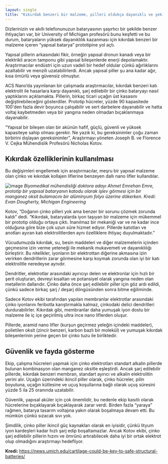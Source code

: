 ```yaml
---
layout: single
title: "Kıkırdak benzeri bir malzeme, pilleri oldukça dayanıklı ve şekillendirmesi kolay hale getirmek için tasarlandı: Amaç, elektrikli aracın tamponu gibi yapısal bileşenlerde enerji depolamak"
---
```

Dizlerinizin ve akıllı telefonunuzun bataryasının şaşırtıcı bir şekilde benzer ihtiyaçları var, bir University of Michigan profesörü bunu keşfetti ve bu durum, bataryaların yüksek dayanıklılık kazanması için kıkırdak benzeri bir malzeme içeren “yapısal batarya” prototipine yol açtı.

Yapısal pillerin arkasındaki fikir, örneğin yapısal dronun kanadı veya bir elektrikli aracın tamponu gibi yapısal bileşenlerde enerji depolamaktır. Araştırmacılar endüstri için uzun vadeli bir hedef oldular çünkü ağırlıklarını azaltabilir ve menzili uzatabilirlerdi. Ancak yapısal piller şu ana kadar ağır, kısa ömürlü veya güvensiz olmuştur.

ACS Nano’da yayınlanan bir çalışmada araştırmacılar, kıkırdak benzeri katı elektrolit ile hasarlara karşı dayanıklı, şarj edilebilir bir çinko bataryayı nasıl yaptıklarını açıklamakta. Pillerin, birkaç ticari uçağın üst kasasını değiştirebileceğini gösterdiler. Prototip hücreler, yüzde 90 kapasitede 100'den fazla devir boyunca çalışabilir ve sert darbelere dayanabilir ve hatta voltaj kaybetmeden veya bir yangına neden olmadan bıçaklanmaya dayanabilir.

“Yapısal bir bileşen olan bir akünün hafif, güçlü, güvenli ve yüksek kapasiteye sahip olması gerekir. Ne yazık ki, bu gereksinimler çoğu zaman birbirini dışlayan gereksinimler”, Araştırmayı yöneten Joseph B. ve Florence V. Cejka Mühendislik Profesörü Nicholas Kotov.

<script async src="//pagead2.googlesyndication.com/pagead/js/adsbygoogle.js"></script>
<ins class="adsbygoogle"
     style="display:block; text-align:center;"
     data-ad-layout="in-article"
     data-ad-format="fluid"
     data-ad-client="ca-pub-7868661326160958"
     data-ad-slot="3072558811"></ins>
<script>
     (adsbygoogle = window.adsbygoogle || []).push({});
</script>

Kıkırdak özelliklerinin kullanılması
-
Bu değişimleri engellemek için araştırmacılar, meşru bir yapısal malzeme olan çinko ve kıkırdak kollajen liflerine benzeyen dallı nano lifler kullandılar.

![image](https://news.umich.edu/wp-content/uploads/mc-image-cache/2019/01/cartilage-could-be-key-to-safe-structural-batteries-HANDS.jpg)
*Biyomedikal mühendisliği doktora adayı Ahmet Emrehan Emre, prototip bir yapısal bataryanın katodu olarak işlev görmesi için bir manganez oksit bulamacını bir alüminyum folyo üzerine dökerken. Kredi: Evan Dougherty, Michigan Engineering*

Kotov, “Doğanın çinko pilleri yok ama benzer bir sorunu çözmek zorunda kaldı” dedi. “Kıkırdak, bataryalarda iyon taşıyan bir malzeme için mükemmel bir prototip olduğu ortaya çıktı. İnanılmaz bir mekaniği var ve ne kadar ince olduğuna göre bize çok uzun süre hizmet ediyor. Pillerde katotları ve anotları ayıran katı elektrolitlerden aynı özelliklere ihtiyaç duyulmaktadır.”

Vücudumuzda kıkırdak, su, besin maddeleri ve diğer malzemelerin içinden geçmesine izin verme yeteneği ile mekanik mukavemeti ve dayanıklılığı birleştirir. Bu nitelikler, iyonların bir elektrottan diğerine akmasına izin verirken dendritlerin zarar görmesine karşı koymak zorunda olan iyi bir katı elektrolitle neredeyse aynıdır.

Dendritler, elektrotlar arasındaki ayırıcıyı delen ve elektronlar için hızlı bir şerit oluşturan, devreyi kısaltan ve potansiyel olarak yangına neden olan metallerin dallarıdır. Çinko daha önce şarj edilebilir piller için göz ardı edildi, çünkü sadece birkaç şarj / deşarj döngüsünden sonra bitme eğiliminde.

Sadece Kotov ekibi tarafından yapılan membranlar elektrotlar arasındaki çinko iyonlarını feribotla karıştırmakla kalmaz, çinkodaki delici dendritleri durdurabilirler. Kıkırdak gibi, membranlar daha yumuşak iyon dostu bir malzeme ile iç içe geçirilmiş ultra ince nano liflerden oluşur.

<script async src="//pagead2.googlesyndication.com/pagead/js/adsbygoogle.js"></script>
<ins class="adsbygoogle"
     style="display:block; text-align:center;"
     data-ad-layout="in-article"
     data-ad-format="fluid"
     data-ad-client="ca-pub-7868661326160958"
     data-ad-slot="3072558811"></ins>
<script>
     (adsbygoogle = window.adsbygoogle || []).push({});
</script>

Pillerde, aramid nano lifler (kurşun geçirmez yeleğin içindeki maddeler), polietilen oksit (zincir benzeri, karbon bazlı bir molekül) ve yumuşak kıkırdak bileşenlerinin yerine geçen bir çinko tuzu ile birliktedir.

Güvenlik ve fayda gösterme
-
Ekip, çalışma hücreleri yapmak için çinko elektrotları standart alkalin pillerde bulunan kombinasyon olan manganez oksitle eşleştirdi. Ancak şarj edilebilir pillerde, kıkırdak benzeri membran, standart ayırıcı ve alkalin elektrolitin yerini alır. Uçağın üzerindeki ikincil piller olarak, çinko hücreler, pilin boyutuna, uçağın kütlesine ve uçuş koşullarına bağlı olarak uçuş süresini yüzde 5 ila 25 oranında uzatabilir.

Güvenlik, yapısal aküler için çok önemlidir, bu nedenle ekip kasıtlı olarak hücrelerine bıçaklayarak bıçaklayarak zarar verdi. Birden fazla “yaraya” rağmen, batarya tasarım voltajına yakın olarak boşalmaya devam etti. Bu mümkün çünkü sızacak sıvı yok.

Şimdilik, çinko piller ikincil güç kaynakları olarak en iyisidir, çünkü lityum iyon kardeşleri kadar hızlı şarj edip boşaltamazlar. Ancak Kotov ekibi, çinko şarj edilebilir pillerin hızını ve ömrünü artırabilecek daha iyi bir ortak elektrot olup olmadığını araştırmayı hedefliyor.

<p class="notice--info"><strong>Kredi: </strong><a href="https://news.umich.edu/cartilage-could-be-key-to-safe-structural-batteries/">https://news.umich.edu/cartilage-could-be-key-to-safe-structural-batteries/</a></p>
